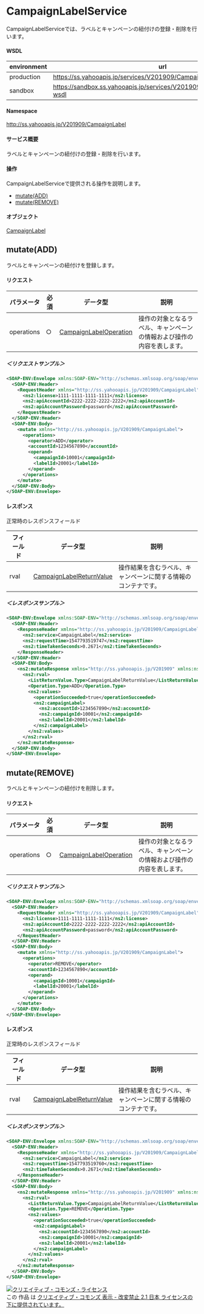 # CampaignLabelService
CampaignLabelServiceでは、ラベルとキャンペーンの紐付けの登録・削除を行います。

#### WSDL
| environment | url |
|---|---|
| production  | https://ss.yahooapis.jp/services/V201909/CampaignLabelService?wsdl |
| sandbox  | https://sandbox.ss.yahooapis.jp/services/V201909/CampaignLabelService?wsdl |

#### Namespace
http://ss.yahooapis.jp/V201909/CampaignLabel

#### サービス概要
ラベルとキャンペーンの紐付けの登録・削除を行います。

#### 操作
CampaignLabelServiceで提供される操作を説明します。

+ [mutate(ADD)](#mutateadd)
+ [mutate(REMOVE)](#mutateremove)

#### オブジェクト
[CampaignLabel](../data/CampaignLabel)

## mutate(ADD)
ラベルとキャンペーンの紐付けを登録します。

#### リクエスト
| パラメータ | 必須 | データ型 | 説明 |
|---|---|---|---|
| operations | ○ | [CampaignLabelOperation](../data/CampaignLabel/CampaignLabelOperation.md) | 操作の対象となるラベル、キャンペーンの情報および操作の内容を表します。 |

##### ＜リクエストサンプル＞
```xml
<SOAP-ENV:Envelope xmlns:SOAP-ENV="http://schemas.xmlsoap.org/soap/envelope/">
  <SOAP-ENV:Header>
    <RequestHeader xmlns="http://ss.yahooapis.jp/V201909/CampaignLabel" xmlns:ns2="http://ss.yahooapis.jp/V201909">
      <ns2:license>1111-1111-1111-1111</ns2:license>
      <ns2:apiAccountId>2222-2222-2222-2222</ns2:apiAccountId>
      <ns2:apiAccountPassword>password</ns2:apiAccountPassword>
    </RequestHeader>
  </SOAP-ENV:Header>
  <SOAP-ENV:Body>
    <mutate xmlns="http://ss.yahooapis.jp/V201909/CampaignLabel">
      <operations>
        <operator>ADD</operator>
        <accountId>1234567890</accountId>
        <operand>
          <campaignId>10001</campaignId>
          <labelId>20001</labelId>
        </operand>
      </operations>
    </mutate>
  </SOAP-ENV:Body>
</SOAP-ENV:Envelope>
```

#### レスポンス
正常時のレスポンスフィールド

| フィールド | データ型 | 説明 |
|---|---|---|
| rval | [CampaignLabelReturnValue](../data/CampaignLabel/CampaignLabelReturnValue.md) | 操作結果を含むラベル、キャンペーンに関する情報のコンテナです。 |

##### ＜レスポンスサンプル＞
```xml
<SOAP-ENV:Envelope xmlns:SOAP-ENV="http://schemas.xmlsoap.org/soap/envelope/">
  <SOAP-ENV:Header>
    <ResponseHeader xmlns="http://ss.yahooapis.jp/V201909/CampaignLabel" xmlns:ns2="http://ss.yahooapis.jp/V201909">
      <ns2:service>CampaignLabel</ns2:service>
      <ns2:requestTime>1547793519747</ns2:requestTime>
      <ns2:timeTakenSeconds>0.2671</ns2:timeTakenSeconds>
    </ResponseHeader>
  </SOAP-ENV:Header>
  <SOAP-ENV:Body>
    <ns2:mutateResponse xmlns="http://ss.yahooapis.jp/V201909" xmlns:ns2="http://ss.yahooapis.jp/V201909/CampaignLabel">
      <ns2:rval>
        <ListReturnValue.Type>CampaignLabelReturnValue</ListReturnValue.Type>
        <Operation.Type>ADD</Operation.Type>
        <ns2:values>
          <operationSucceeded>true</operationSucceeded>
          <ns2:campaignLabel>
            <ns2:accountId>1234567890</ns2:accountId>
            <ns2:campaignId>10001</ns2:campaignId>
            <ns2:labelId>20001</ns2:labelId>
          </ns2:campaignLabel>
        </ns2:values>
      </ns2:rval>
    </ns2:mutateResponse>
  </SOAP-ENV:Body>
</SOAP-ENV:Envelope>
```

## mutate(REMOVE)
ラベルとキャンペーンの紐付けを削除します。

#### リクエスト
| パラメータ | 必須 | データ型 | 説明 |
|---|---|---|---|
| operations | ○ | [CampaignLabelOperation](../data/CampaignLabel/CampaignLabelOperation.md) | 操作の対象となるラベル、キャンペーンの情報および操作の内容を表します。 |

##### ＜リクエストサンプル＞
```xml
<SOAP-ENV:Envelope xmlns:SOAP-ENV="http://schemas.xmlsoap.org/soap/envelope/">
  <SOAP-ENV:Header>
    <RequestHeader xmlns="http://ss.yahooapis.jp/V201909/CampaignLabel" xmlns:ns2="http://ss.yahooapis.jp/V201909">
      <ns2:license>1111-1111-1111-1111</ns2:license>
      <ns2:apiAccountId>2222-2222-2222-2222</ns2:apiAccountId>
      <ns2:apiAccountPassword>password</ns2:apiAccountPassword>
    </RequestHeader>
  </SOAP-ENV:Header>
  <SOAP-ENV:Body>
    <mutate xmlns="http://ss.yahooapis.jp/V201909/CampaignLabel">
      <operations>
        <operator>REMOVE</operator>
        <accountId>1234567890</accountId>
        <operand>
          <campaignId>10001</campaignId>
          <labelId>20001</labelId>
        </operand>
      </operations>
    </mutate>
  </SOAP-ENV:Body>
</SOAP-ENV:Envelope>
```

#### レスポンス
正常時のレスポンスフィールド

| フィールド | データ型 | 説明 |
|---|---|---|
| rval | [CampaignLabelReturnValue](../data/CampaignLabel/CampaignLabelReturnValue.md) | 操作結果を含むラベル、キャンペーンに関する情報のコンテナです。 |

##### ＜レスポンスサンプル＞
```xml
<SOAP-ENV:Envelope xmlns:SOAP-ENV="http://schemas.xmlsoap.org/soap/envelope/">
  <SOAP-ENV:Header>
    <ResponseHeader xmlns="http://ss.yahooapis.jp/V201909/CampaignLabel" xmlns:ns2="http://ss.yahooapis.jp/V201909">
      <ns2:service>CampaignLabel</ns2:service>
      <ns2:requestTime>1547793519760</ns2:requestTime>
      <ns2:timeTakenSeconds>0.2671</ns2:timeTakenSeconds>
    </ResponseHeader>
  </SOAP-ENV:Header>
  <SOAP-ENV:Body>
    <ns2:mutateResponse xmlns="http://ss.yahooapis.jp/V201909" xmlns:ns2="http://ss.yahooapis.jp/V201909/CampaignLabel">
      <ns2:rval>
        <ListReturnValue.Type>CampaignLabelReturnValue</ListReturnValue.Type>
        <Operation.Type>REMOVE</Operation.Type>
        <ns2:values>
          <operationSucceeded>true</operationSucceeded>
          <ns2:campaignLabel>
            <ns2:accountId>1234567890</ns2:accountId>
            <ns2:campaignId>10001</ns2:campaignId>
            <ns2:labelId>20001</ns2:labelId>
          </ns2:campaignLabel>
        </ns2:values>
      </ns2:rval>
    </ns2:mutateResponse>
  </SOAP-ENV:Body>
</SOAP-ENV:Envelope>
```

<a rel="license" href="http://creativecommons.org/licenses/by-nd/2.1/jp/"><img alt="クリエイティブ・コモンズ・ライセンス" style="border-width:0" src="https://i.creativecommons.org/l/by-nd/2.1/jp/88x31.png" /></a><br />この 作品 は <a rel="license" href="http://creativecommons.org/licenses/by-nd/2.1/jp/">クリエイティブ・コモンズ 表示 - 改変禁止 2.1 日本 ライセンスの下に提供されています。</a>
